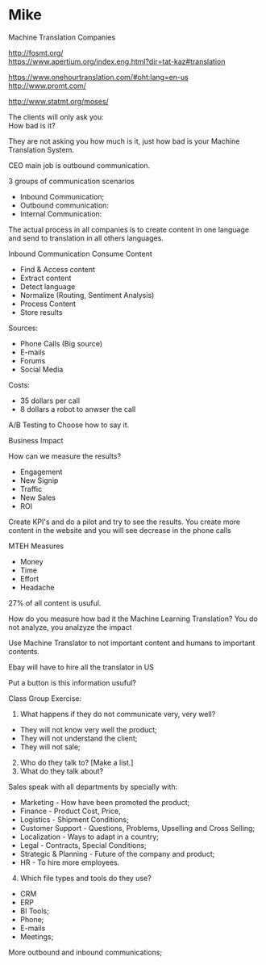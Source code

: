 # Mike

Machine Translation Companies

http://fosmt.org/<BR>
https://www.apertium.org/index.eng.html?dir=tat-kaz#translation<BR>

https://www.onehourtranslation.com/#oht:lang=en-us<BR>
http://www.promt.com/<BR>

http://www.statmt.org/moses/<BR>

The clients will only ask you:<BR>
How bad is it?<BR>

They are not asking you how much is it, just how bad is your Machine Translation System.<BR>

CEO main job is outbound communication.<BR>

3 groups of communication scenarios<BR>
* Inbound Communication;
* Outbound communication:
* Internal Communication:


The actual process in all companies is to create content in one language and send to translation in all others languages.<BR>

Inbound Communication 
Consume Content<BR>
* Find & Access content
* Extract content
* Detect language
* Normalize (Routing, Sentiment Analysis)
* Process Content
* Store results

Sources:
* Phone Calls (Big source)
* E-mails
* Forums
* Social Media

Costs:
* 35 dollars per call
* 8 dollars a robot to anwser the call


A/B Testing to Choose how to say it.<BR>

Business Impact

How can we measure the results?
* Engagement
* New Signip
* Traffic
* New Sales
* ROI

Create KPI's and do a pilot and try to see the results.
You create more content in the website and you will see decrease in the phone calls

MTEH Measures
* Money
* Time
* Effort
* Headache

27% of all content is usuful.

How do you measure how bad it the Machine Learning Translation?
You do not analyze, you analzyze the impact

Use Machine Translator to not important content and humans to important contents.

Ebay will have to hire all the translator in US 
 
Put a button is this information usuful?

Class Group Exercise:
1) What happens if they do not communicate very, very well?
* They will not know very well the product;
* They will not understand the client;
* They will not sale;

2) Who do they talk to? [Make a list.] 
3) What do they talk about?

Sales speak with all departments by specially with:
* Marketing - How have been promoted the product;
* Finance - Product Cost, Price, 
* Logistics - Shipment Conditions;
* Customer Support - Questions, Problems, Upselling and Cross Selling;
* Localization - Ways to adapt in a country;
* Legal - Contracts, Special Conditions;
* Strategic & Planning - Future of the company and product;
* HR - To hire more employees.

4) Which file types and tools do they use?
* CRM
* ERP
* BI Tools;
* Phone;
* E-mails
* Meetings;

More outbound and inbound communications;
